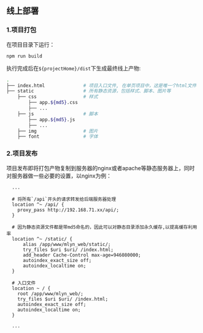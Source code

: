 ## 线上部署

### 1.项目打包

在项目目录下运行：

```
npm run build
```

执行完成后在`${projectHome}/dist`下生成最终线上产物:

```bash
.
├── index.html              # 项目入口文件, 在单页项目中，这是唯一个html文件
├── static                  # 所有静态资源，包括样式、脚本、图片等
    ├── css                 # 样式
        ├── app.${md5}.css
        ├── ...
    ├── js                  # 脚本
        ├── app.${md5}.js
        ├── ...
    ├── img                 # 图片 
    ├── font                # 字体
```

### 2.项目发布

项目发布即将打包产物复制到服务器的nginx或者apache等静态服务器上，同时对服务器做一些必要的设置，以nginx为例：

```
  ...
  
  # 将所有`/api`开头的请求转发给后端服务器处理
  location ^~ /api/ {
    proxy_pass http://192.168.71.xx/api/;
  }

  # 因为静态资源文件都是带md5命名的，因此可以对静态目录添加永久缓存,以提高缓存利用率
  location ^~ /static/ {
      alias /app/www/mlyn_web/static/;
      try_files $uri $uri/ /index.html;
      add_header Cache-Control max-age=946080000;
      autoindex_exact_size off;
      autoindex_localtime on;
  }

  # 入口文件
  location ~ / {
    root /app/www/mlyn_web/;
    try_files $uri $uri/ /index.html;
    autoindex_exact_size off;
    autoindex_localtime on;
  }

  ...

```
